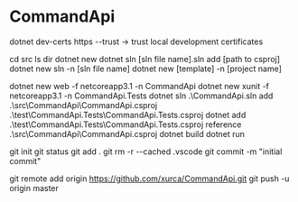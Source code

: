 # CommandApi

dotnet dev-certs https --trust
-> trust local development certificates


cd src
ls
dir
dotnet new
dotnet sln [sln file name].sln add [path to csproj]
dotnet new sln -n [sln file name]
dotnet new [template] -n [project name]


dotnet new web -f netcoreapp3.1 -n CommandApi
dotnet new xunit -f netcoreapp3.1 -n CommandApi.Tests
dotnet sln .\CommandApi.sln add .\src\CommandApi\CommandApi.csproj .\test\CommandApi.Tests\CommandApi.Tests.csproj
dotnet add .\test\CommandApi.Tests\CommandApi.Tests.csproj reference .\src\CommandApi\CommandApi.csproj
dotnet build
dotnet run

git init
git status
git add .
git rm -r --cached .vscode
git commit -m "initial commit"

git remote add origin https://github.com/xurca/CommandApi.git
git push -u origin master